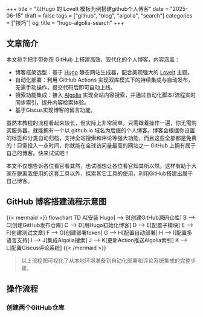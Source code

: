 +++
title = "以Hugo 的 LoveIt 模板为例搭建github个人博客"
date = "2025-06-15"
draft = false
tags = ["github", "blog", "algolia", "search"]
categories = ["技巧"]
og_title = "hugo-algolia-search"
+++

## 文章简介
本文将手把手带你在 GitHub 上搭建高效、现代化的个人博客，内容涵盖：

- 博客框架选型：基于 [Hugo](https://gohugo.io/) 静态网站生成器，配合美观强大的 [LoveIt](https://hugoloveit.com/) 主题。
- 自动化部署：利用 GitHub Actions 实现双库模式下的持续集成与自动发布，无需手动操作，提交代码后即可自动上线。
- 搜索功能集成：接入 [Algolia](https://www.algolia.com/) 实现全站内容搜索，并通过自动化脚本/流程实时同步索引，提升内容检索体验。
- 基于Giscus实现博客的留言功能。

虽然本教程的流程看起来较长，但实际上非常简单。只需跟着操作一遍，你无需购买服务器，就能拥有一个以 github.io 域名为后缀的个人博客。博客会根据你设置的标签和分类自动归档，支持全站搜索和评论等强大功能，而且这些全部都是免费的！只需投入一点时间，你就能在全球访问量最高的网站之一 GitHub 上拥有属于自己的博客。快来试试吧！

本文不仅想告诉各位看官看其然，也试图想让各位看官知其所以然。这样有助于大家在脱离我使用的这套工具以外，探索其它工具的使用，利用GitHub搭建出属于自己博客。

##  GitHub 博客搭建流程示意图
{{< mermaid >}}
flowchart TD
	A[安装 Hugo] --> B[创建GitHub源码仓库]
	B --> C[创建GitHub发布仓库]
	C --> D[用Hugo初始化博客]
	D --> E[配置子模块]
	E --> F[创建测试文章]
	F --> G[创建部署token]
	G --> H[配置自动部署]
	H --> I[配置多语言支持]
	I --> J[集成Algolia搜索]
	J --> K[更新Action推送Algolia索引]
	K --> L[配置Giscus评论系统]
{{< /mermaid >}}

> 以上流程图可视化了从本地环境准备到自动化部署和评论系统集成的完整步骤。

## 操作流程

### 创建两个GitHub仓库
